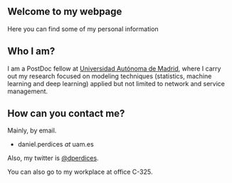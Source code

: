 ## Welcome to my webpage

Here you can find some of my personal information

## Who I am?

I am a PostDoc fellow at [Universidad Autónoma de Madrid](https://www.uam.es/), where I carry out my research focused on modeling techniques (statistics, machine learning and deep learning) applied but not limited to network and service management.

## How can you contact me?

Mainly, by email. 

- daniel.perdices *at* uam.es 
 
Also, my twitter is [@dperdices](https://twitter.com/dperdices).

You can also go to my workplace at office C-325.
